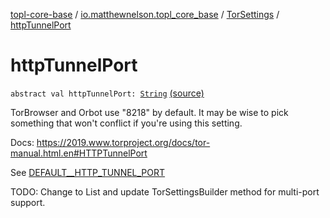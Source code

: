 [topl-core-base](../../index.md) / [io.matthewnelson.topl_core_base](../index.md) / [TorSettings](index.md) / [httpTunnelPort](./http-tunnel-port.md)

# httpTunnelPort

`abstract val httpTunnelPort: `[`String`](https://kotlinlang.org/api/latest/jvm/stdlib/kotlin/-string/index.html) [(source)](https://github.com/05nelsonm/TorOnionProxyLibrary-Android/blob/master/topl-core-base/src/main/java/io/matthewnelson/topl_core_base/TorSettings.kt#L144)

TorBrowser and Orbot use "8218" by default. It may be wise to pick something
that won't conflict if you're using this setting.

Docs: https://2019.www.torproject.org/docs/tor-manual.html.en#HTTPTunnelPort

See [DEFAULT__HTTP_TUNNEL_PORT](-d-e-f-a-u-l-t__-h-t-t-p_-t-u-n-n-e-l_-p-o-r-t.md)

TODO: Change to List and update TorSettingsBuilder method for
multi-port support.

